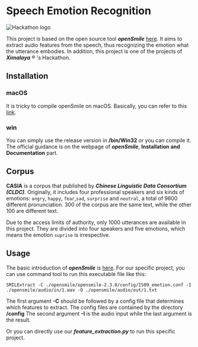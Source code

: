 # Speech Emotion Recognition
![Hackathon logo](https://timgsa.baidu.com/timg?image&quality=80&size=b9999_10000&sec=1560831611&di=22db538d48595890560224f8d692d7ed&imgtype=jpg&er=1&src=http%3A%2F%2Fphotocdn.sohu.com%2F20151105%2Fmp39895639_1446700026815_5.jpeg)

This project is based on the open source tool ***openSmile*** [here](https://www.audeering.com/opensmile/). It aims to extract audio features from the speech, thus recognizing the emotion what the utterance embodies. In addition, this project is one of the projects of ***Ximalaya*** ® 's Hackathon.

## Installation

### macOS

It is tricky to compile openSmile on macOS. Basically, you can refer to this [link](https://blog.csdn.net/weixin_42120869/article/details/80837216).

### win

You can simply use the release version in **/bin/Win32** or you can compile it. The official guidance is on the webpage of ***openSmile***, **Installation and Documentation** part.

## Corpus

**CASIA** is a corpus that published by ***Chinese Linguistic Data Consortium (CLDC)***. Originally, it includes four professional speakers and six kinds of emotions: `angry`, `happy`, `fear`,`sad`, `surprise` and `neutral`, a total of 9600 different pronunciation. 300 of the corpus are the same text, while the other 100 are different text.

Due to the access limits of authority, only 1000 utterances are available in this project. They are divided into four speakers and five emotions, which means the emotion `suprise` is irrespective.

## Usage

The basic introduction of ***openSmile*** is [here](https://blog.csdn.net/lccever/article/details/78621892). 
For our specific project, you can use command tool to run this executable file like this:

```
SMILExtract -C ./opensmile/opensmile-2.3.0/config/IS09_emotion.conf -I ./opensmile/audio/in/1.wav -O ./opensmile/audio/out/1.txt
```

The first argument **-C** should be followed by a config file that determines which features to extract. The config files are contained by the directory **/config** The second argument **-I** is the audio input while the last argument is the result.

Or you can directly use our ***feature_extraction.py*** to run this specific project.